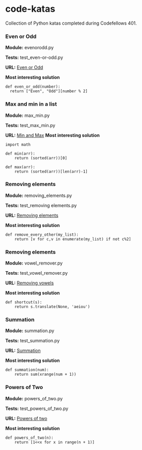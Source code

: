 # code-katas
Collection of Python katas completed during Codefellows 401.

### Even or Odd
**Module:** evenorodd.py

**Tests:** test_even-or-odd.py

**URL:** [Even or Odd](https://www.cyodewars.com/kata/53da3dbb4a5168369a0000fe/train/python)

**Most interesting solution**
```
def even_or_odd(number):
  return ["Even", "Odd"][number % 2]
```


### Max and min in a list
**Module:** max_min.py

**Tests:** test_max_min.py

**URL:** [Min and Max](https://www.codewars.com/kata/find-maximum-and-minimum-values-of-a-list)
**Most interesting solution**
```
import math

def min(arr):
    return (sorted(arr))[0]

def max(arr):
    return (sorted(arr))[len(arr)-1]
```


### Removing elements
**Module:** removing_elements.py

**Tests:** test_removing elements.py

**URL:** [Removing elements](https://www.codewars.com/kata/removing-elements/python)

**Most interesting solution**
```
def remove_every_other(my_list):
    return [v for c,v in enumerate(my_list) if not c%2]
```


### Removing elements
**Module:** vowel_remover.py

**Tests:** test_vowel_remover.py

**URL:** [Removing vowels](https://www.codewars.com/kata/vowel-remover/train/python)

**Most interesting solution**
```
def shortcut(s):
    return s.translate(None, 'aeiou')
```


### Summation
**Module:** summation.py

**Tests:** test_summation.py

**URL:** [Summation](https://www.codewars.com/kata/grasshopper-summation/train/python)

**Most interesting solution**
```
def summation(num):
    return sum(xrange(num + 1))
```


### Powers of Two
**Module:** powers_of_two.py

**Tests:** test_powers_of_two.py

**URL:** [Powers of two](https://www.codewars.com/kata/57a083a57cb1f31db7000028/train/python)

**Most interesting solution**
```
def powers_of_two(n):
    return [1<<x for x in range(n + 1)]
```
